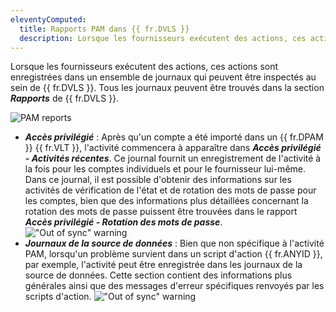 ```yaml
---
eleventyComputed:
  title: Rapports PAM dans {{ fr.DVLS }}
  description: Lorsque les fournisseurs exécutent des actions, ces actions sont enregistrées dans un ensemble de journaux qui peuvent être inspectés au sein de {{ fr.DVLS }}.
---
```

Lorsque les fournisseurs exécutent des actions, ces actions sont enregistrées dans un ensemble de journaux qui peuvent être inspectés au sein de {{ fr.DVLS }}. Tous les journaux peuvent être trouvés dans la section ***Rapports*** de {{ fr.DVLS }}.

![PAM reports](https://cdnweb.devolutions.net/docs/DVLS2037_2024_2.png)

* ***Accès privilégié*** : Après qu'un compte a été importé dans un {{ fr.DPAM }} {{ fr.VLT }}, l'activité commencera à apparaître dans ***Accès privilégié - Activités récentes***. Ce journal fournit un enregistrement de l'activité à la fois pour les comptes individuels et pour le fournisseur lui-même. Dans ce journal, il est possible d'obtenir des informations sur les activités de vérification de l'état et de rotation des mots de passe pour les comptes, bien que des informations plus détaillées concernant la rotation des mots de passe puissent être trouvées dans le rapport ***Accès privilégié - Rotation des mots de passe***.
!["Out of sync" warning](https://cdnweb.devolutions.net/docs/ab_providers-troubleshooting-logs_2-4.png)
* ***Journaux de la source de données*** : Bien que non spécifique à l'activité PAM, lorsqu'un problème survient dans un script d'action {{ fr.ANYID }}, par exemple, l'activité peut être enregistrée dans les journaux de la source de données. Cette section contient des informations plus générales ainsi que des messages d'erreur spécifiques renvoyés par les scripts d'action.
!["Out of sync" warning](https://cdnweb.devolutions.net/docs/ab_providers-troubleshooting-logs_4-4.png)
